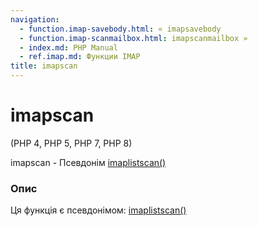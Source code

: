 ```yaml
---
navigation:
  - function.imap-savebody.html: « imapsavebody
  - function.imap-scanmailbox.html: imapscanmailbox »
  - index.md: PHP Manual
  - ref.imap.md: Функции IMAP
title: imapscan
---
```

# imapscan

(PHP 4, PHP 5, PHP 7, PHP 8)

imapscan - Псевдонім [imaplistscan()](function.imap-listscan.md)

### Опис

Ця функція є псевдонімом: [imaplistscan()](function.imap-listscan.md)
